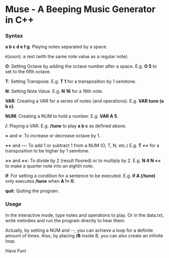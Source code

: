 # Muse - A Beeping Music Generator in C++

### Syntax
**a b c d e f g**: Playing notes separated by a space.

**r**(soon): a rest (with the same note value as a regular note).

**O**: Setting Octave by adding the octave number after a space. E.g. **O 5** to set to the fifth octave.

**T**: Setting Transpose. E.g. **T 1** for a transposition by 1 semitone.

**N**: Setting Note Value. E.g. **N 16** for a 16th note.

**VAR**: Creating a VAR for a series of notes (and operations). E.g. **VAR tune (a b c)**.

**NUM**: Creating a NUM to hold a number. E.g. **VAR A 5**.

**/**: Playing a VAR. E.g. **/tune** to play **a b c** as defined above.

**>** and **<**: To increase or decrease octave by 1.

**++** and **--**: To add 1 or subtract 1 from a NUM (O, T, N, etc.) E.g. **T ++** for a transposition to be higher by 1 semitone.

**>>** and **<<**: To divide by 2 (result floored) or to multiply by 2. E.g. **N 4 N <<** to make a quarter note into an eighth note.

**if**: For setting a condition for a sentence to be executed. E.g. **if A (/tune)** only executes **/tune** when **A != 0**.

**quit**: Quiting the program.

### Usage
In the interactive mode, type notes and operations to play. Or in the data.txt, write melodies and run the program directly to hear them.

Actually, by setting a NUM and --, you can achieve a loop for a definite amount of times. Also, by placing **/B** inside B, you can also create an infinite loop.

Have Fun!
